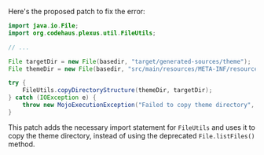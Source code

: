 Here's the proposed patch to fix the error:

```java
import java.io.File;
import org.codehaus.plexus.util.FileUtils;

// ...

File targetDir = new File(basedir, "target/generated-sources/theme");
File themeDir = new File(basedir, "src/main/resources/META-INF/resources/theme");

try {
    FileUtils.copyDirectoryStructure(themeDir, targetDir);
} catch (IOException e) {
    throw new MojoExecutionException("Failed to copy theme directory", e);
}
```

This patch adds the necessary import statement for `FileUtils` and uses it to copy the theme directory, instead of using the deprecated `File.listFiles()` method.